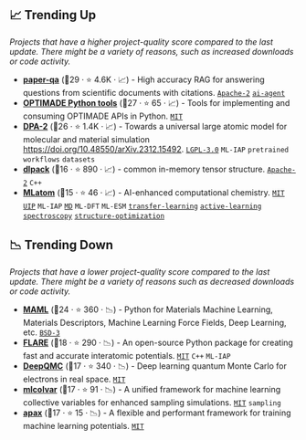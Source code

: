## 📈 Trending Up

_Projects that have a higher project-quality score compared to the last update. There might be a variety of reasons, such as increased downloads or code activity._

- <b><a href="https://github.com/Future-House/paper-qa">paper-qa</a></b> (🥇29 ·  ⭐ 4.6K · 📈) - High accuracy RAG for answering questions from scientific documents with citations. <code><a href="http://bit.ly/3nYMfla">Apache-2</a></code> <a href="https://en.wikipedia.org/wiki/Large_language_model#Agency"><code>ai-agent</code></a>
- <b><a href="https://github.com/Materials-Consortia/optimade-python-tools">OPTIMADE Python tools</a></b> (🥇27 ·  ⭐ 65 · 📈) - Tools for implementing and consuming OPTIMADE APIs in Python. <code><a href="http://bit.ly/34MBwT8">MIT</a></code>
- <b><a href="https://github.com/deepmodeling/deepmd-kit">DPA-2</a></b> (🥇26 ·  ⭐ 1.4K · 📈) - Towards a universal large atomic model for molecular and material simulation https://doi.org/10.48550/arXiv.2312.15492. <code><a href="http://bit.ly/37RvQcA">LGPL-3.0</a></code> <code>ML-IAP</code> <code>pretrained</code> <code>workflows</code> <code>datasets</code>
- <b><a href="https://github.com/dmlc/dlpack">dlpack</a></b> (🥉16 ·  ⭐ 890 · 📈) - common in-memory tensor structure. <code><a href="http://bit.ly/3nYMfla">Apache-2</a></code> <code>C++</code>
- <b><a href="https://github.com/dralgroup/mlatom">MLatom</a></b> (🥉15 ·  ⭐ 46 · 📈) - AI-enhanced computational chemistry. <code><a href="http://bit.ly/34MBwT8">MIT</a></code> <a href="https://www.google.com/search?q=universal+interatomic+potential"><code>UIP</code></a> <code>ML-IAP</code> <a href="https://en.wikipedia.org/wiki/Molecular_dynamics"><code>MD</code></a> <code>ML-DFT</code> <code>ML-ESM</code> <a href="https://en.wikipedia.org/wiki/Transfer_learning"><code>transfer-learning</code></a> <a href="https://en.wikipedia.org/wiki/Active_learning_(machine_learning)"><code>active-learning</code></a> <a href="https://en.wikipedia.org/wiki/Spectroscopy"><code>spectroscopy</code></a> <a href="https://www.psik2022.net/program/symposia#h.p_hM6hJbQD9dex"><code>structure-optimization</code></a>

## 📉 Trending Down

_Projects that have a lower project-quality score compared to the last update. There might be a variety of reasons such as decreased downloads or code activity._

- <b><a href="https://github.com/materialsvirtuallab/maml">MAML</a></b> (🥈24 ·  ⭐ 360 · 📉) - Python for Materials Machine Learning, Materials Descriptors, Machine Learning Force Fields, Deep Learning, etc. <code><a href="http://bit.ly/3aKzpTv">BSD-3</a></code>
- <b><a href="https://github.com/mir-group/flare">FLARE</a></b> (🥇18 ·  ⭐ 290 · 📉) - An open-source Python package for creating fast and accurate interatomic potentials. <code><a href="http://bit.ly/34MBwT8">MIT</a></code> <code>C++</code> <code>ML-IAP</code>
- <b><a href="https://github.com/deepqmc/deepqmc">DeepQMC</a></b> (🥇17 ·  ⭐ 340 · 📉) - Deep learning quantum Monte Carlo for electrons in real space. <code><a href="http://bit.ly/34MBwT8">MIT</a></code>
- <b><a href="https://github.com/luigibonati/mlcolvar">mlcolvar</a></b> (🥈17 ·  ⭐ 91 · 📉) - A unified framework for machine learning collective variables for enhanced sampling simulations. <code><a href="http://bit.ly/34MBwT8">MIT</a></code> <code>sampling</code>
- <b><a href="https://github.com/apax-hub/apax">apax</a></b> (🥈17 ·  ⭐ 15 · 📉) - A flexible and performant framework for training machine learning potentials. <code><a href="http://bit.ly/34MBwT8">MIT</a></code>

